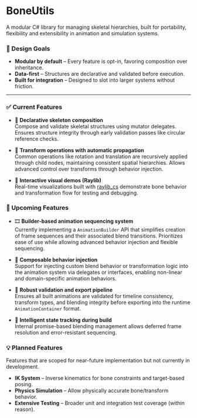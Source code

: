# BoneUtils
A modular C# library for managing skeletal hierarchies, built for portability, flexibility and extensibility in animation and simulation systems.

### 🧱 Design Goals

- **Modular by default** – Every feature is opt-in, favoring composition over inheritance.
- **Data-first** – Structures are declarative and validated before execution.
- **Built for integration** – Designed to slot into larger systems without friction.

---

### ✅ Current Features

- 🔧 **Declarative skeleton composition**  
  Compose and validate skeletal structures using mutator delegates. Ensures structure integrity through early validation passes like circular reference checks.

- 🔁 **Transform operations with automatic propagation**  
  Common operations like rotation and translation are recursively applied through child nodes, maintaining consistent spatial hierarchies. Allows advanced control over transforms through behavior injection.

- 🧪 **Interactive visual demos (Raylib)**  
  Real-time visualizations built with [raylib_cs](https://github.com/Raylib-cs/Raylib-cs) demonstrate bone behavior and transformation flow for testing and debugging.

### 🚀 Upcoming Features

- 🎞️ **Builder-based animation sequencing system**  
  Currently implementing a `AnimationBuilder` API that simplifies creation of frame sequences and their associated blend transitions. Prioritizes ease of use while allowing advanced behavior injection and flexible sequencing.

- 🧱 **Composable behavior injection**  
  Support for injecting custom blend behavior or transformation logic into the animation system via delegates or interfaces, enabling non-linear and domain-specific animation behaviors.

- 🔄 **Robust validation and export pipeline**  
  Ensures all built animations are validated for timeline consistency, transform types, and blending integrity before exporting into the runtime `AnimationContainer` format.

- 🧠 **Intelligent state tracking during build**  
  Internal promise-based blending management allows deferred frame resolution and error-resistant sequencing.

### 💡 Planned Features

Features that are scoped for near-future implementation but not currently in development.

- **IK System** – Inverse kinematics for bone constraints and target-based posing.  
- **Physics Simulation** – Allow physically accurate bone/transform behavior.  
- **Extensive Testing** – Broader unit and integration test coverage (within reason).
